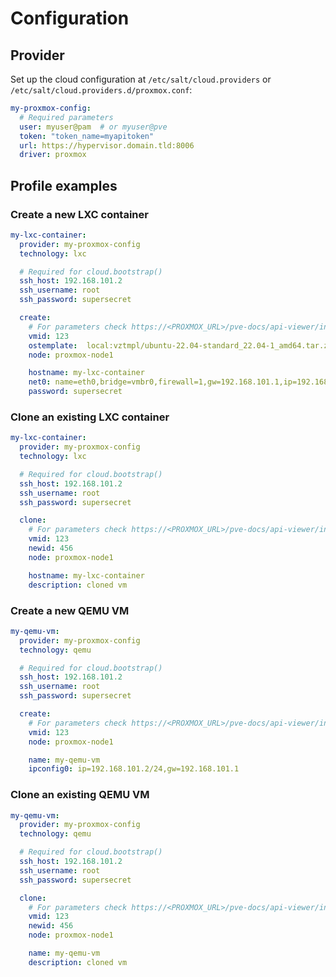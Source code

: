 # Configuration

## Provider
Set up the cloud configuration at `/etc/salt/cloud.providers` or `/etc/salt/cloud.providers.d/proxmox.conf`:

```yaml
my-proxmox-config:
  # Required parameters
  user: myuser@pam  # or myuser@pve
  token: "token_name=myapitoken"
  url: https://hypervisor.domain.tld:8006
  driver: proxmox
```

## Profile examples
### Create a new LXC container
```yaml
my-lxc-container:
  provider: my-proxmox-config
  technology: lxc

  # Required for cloud.bootstrap()
  ssh_host: 192.168.101.2
  ssh_username: root
  ssh_password: supersecret

  create:
    # For parameters check https://<PROXMOX_URL>/pve-docs/api-viewer/index.html#/nodes/{node}/lxc
    vmid: 123
    ostemplate:  local:vztmpl/ubuntu-22.04-standard_22.04-1_amd64.tar.zst
    node: proxmox-node1

    hostname: my-lxc-container
    net0: name=eth0,bridge=vmbr0,firewall=1,gw=192.168.101.1,ip=192.168.101.2/24,tag=101,type=veth
    password: supersecret
```

### Clone an existing LXC container
```yaml
my-lxc-container:
  provider: my-proxmox-config
  technology: lxc

  # Required for cloud.bootstrap()
  ssh_host: 192.168.101.2
  ssh_username: root
  ssh_password: supersecret

  clone:
    # For parameters check https://<PROXMOX_URL>/pve-docs/api-viewer/index.html#/nodes/{node}/lxc/clone
    vmid: 123
    newid: 456
    node: proxmox-node1

    hostname: my-lxc-container
    description: cloned vm
```

### Create a new QEMU VM
```yaml
my-qemu-vm:
  provider: my-proxmox-config
  technology: qemu

  # Required for cloud.bootstrap()
  ssh_host: 192.168.101.2
  ssh_username: root
  ssh_password: supersecret

  create:
    # For parameters check https://<PROXMOX_URL>/pve-docs/api-viewer/index.html#/nodes/{node}/qemu
    vmid: 123
    node: proxmox-node1

    name: my-qemu-vm
    ipconfig0: ip=192.168.101.2/24,gw=192.168.101.1
```

### Clone an existing QEMU VM
```yaml
my-qemu-vm:
  provider: my-proxmox-config
  technology: qemu

  # Required for cloud.bootstrap()
  ssh_host: 192.168.101.2
  ssh_username: root
  ssh_password: supersecret

  clone:
    # For parameters check https://<PROXMOX_URL>/pve-docs/api-viewer/index.html#/nodes/{node}/qemu/clone
    vmid: 123
    newid: 456
    node: proxmox-node1

    name: my-qemu-vm
    description: cloned vm
```
